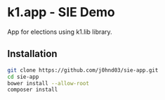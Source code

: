 # k1.app - SIE Demo
App for elections using k1.lib library.
## Installation

```sh
git clone https://github.com/j0hnd03/sie-app.git
cd sie-app
bower install --allow-root
composer install
```
